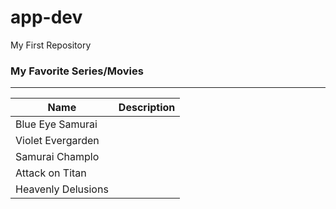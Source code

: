 # app-dev
My First Repository
### My Favorite Series/Movies
---
| Name | Description |
| ----------- | ----------- |
| Blue Eye Samurai | |  |  ||---------|-------||
| Violet Evergarden | |
| Samurai Champlo | |
| Attack on Titan | |
| Heavenly Delusions | |
